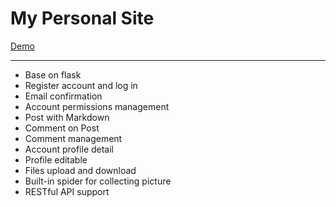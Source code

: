 My Personal Site
======

[Demo](http://140.82.9.171/)

------

+ Base on flask
+ Register account and log in
+ Email confirmation
+ Account permissions management
+ Post with Markdown
+ Comment on Post
+ Comment management
+ Account profile detail
+ Profile editable
+ Files upload and download
+ Built-in spider for collecting picture
+ RESTful API support
